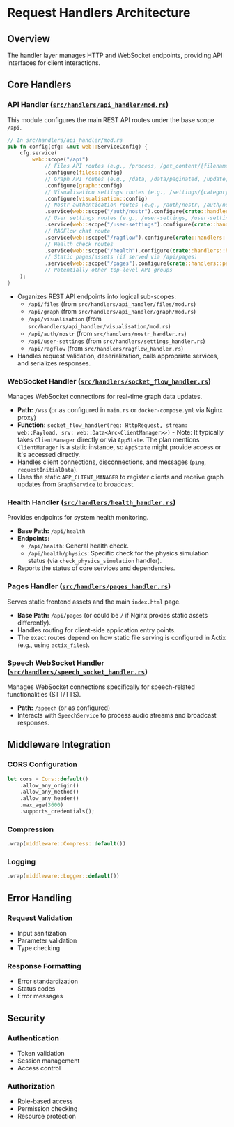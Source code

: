 # Request Handlers Architecture

## Overview
The handler layer manages HTTP and WebSocket endpoints, providing API interfaces for client interactions.

## Core Handlers

### API Handler ([`src/handlers/api_handler/mod.rs`](../../src/handlers/api_handler/mod.rs))
This module configures the main REST API routes under the base scope `/api`.

```rust
// In src/handlers/api_handler/mod.rs
pub fn config(cfg: &mut web::ServiceConfig) {
    cfg.service(
        web::scope("/api")
            // Files API routes (e.g., /process, /get_content/{filename})
            .configure(files::config)
            // Graph API routes (e.g., /data, /data/paginated, /update, /refresh)
            .configure(graph::config)
            // Visualisation settings routes (e.g., /settings/{category}, /get_settings/{category})
            .configure(visualisation::config)
            // Nostr authentication routes (e.g., /auth/nostr, /auth/nostr/verify, /auth/nostr/api-keys)
            .service(web::scope("/auth/nostr").configure(crate::handlers::nostr_handler::config))
            // User settings routes (e.g., /user-settings, /user-settings/sync)
            .service(web::scope("/user-settings").configure(crate::handlers::settings_handler::config_public))
            // RAGFlow chat route
            .service(web::scope("/ragflow").configure(crate::handlers::ragflow_handler::config))
            // Health check routes
            .service(web::scope("/health").configure(crate::handlers::health_handler::config))
            // Static pages/assets (if served via /api/pages)
            .service(web::scope("/pages").configure(crate::handlers::pages_handler::config))
            // Potentially other top-level API groups
    );
}
```
-   Organizes REST API endpoints into logical sub-scopes:
    -   `/api/files` (from `src/handlers/api_handler/files/mod.rs`)
    -   `/api/graph` (from `src/handlers/api_handler/graph/mod.rs`)
    -   `/api/visualisation` (from `src/handlers/api_handler/visualisation/mod.rs`)
    -   `/api/auth/nostr` (from `src/handlers/nostr_handler.rs`)
    -   `/api/user-settings` (from `src/handlers/settings_handler.rs`)
    -   `/api/ragflow` (from `src/handlers/ragflow_handler.rs`)
-   Handles request validation, deserialization, calls appropriate services, and serializes responses.

### WebSocket Handler ([`src/handlers/socket_flow_handler.rs`](../../src/handlers/socket_flow_handler.rs))
Manages WebSocket connections for real-time graph data updates.
-   **Path:** `/wss` (or as configured in `main.rs` or `docker-compose.yml` via Nginx proxy)
-   **Function:** `socket_flow_handler(req: HttpRequest, stream: web::Payload, srv: web::Data<Arc<ClientManager>>)` - Note: It typically takes `ClientManager` directly or via `AppState`. The plan mentions `ClientManager` is a static instance, so `AppState` might provide access or it's accessed directly.
-   Handles client connections, disconnections, and messages (`ping`, `requestInitialData`).
-   Uses the static `APP_CLIENT_MANAGER` to register clients and receive graph updates from `GraphService` to broadcast.

### Health Handler ([`src/handlers/health_handler.rs`](../../src/handlers/health_handler.rs))
Provides endpoints for system health monitoring.
-   **Base Path:** `/api/health`
-   **Endpoints:**
    -   `/api/health`: General health check.
    -   `/api/health/physics`: Specific check for the physics simulation status (via `check_physics_simulation` handler).
-   Reports the status of core services and dependencies.

### Pages Handler ([`src/handlers/pages_handler.rs`](../../src/handlers/pages_handler.rs))
Serves static frontend assets and the main `index.html` page.
-   **Base Path:** `/api/pages` (or could be `/` if Nginx proxies static assets differently).
-   Handles routing for client-side application entry points.
-   The exact routes depend on how static file serving is configured in Actix (e.g., using `actix_files`).

### Speech WebSocket Handler ([`src/handlers/speech_socket_handler.rs`](../../src/handlers/speech_socket_handler.rs))
Manages WebSocket connections specifically for speech-related functionalities (STT/TTS).
-   **Path:** `/speech` (or as configured)
-   Interacts with `SpeechService` to process audio streams and broadcast responses.

## Middleware Integration

### CORS Configuration
```rust
let cors = Cors::default()
    .allow_any_origin()
    .allow_any_method()
    .allow_any_header()
    .max_age(3600)
    .supports_credentials();
```

### Compression
```rust
.wrap(middleware::Compress::default())
```

### Logging
```rust
.wrap(middleware::Logger::default())
```

## Error Handling

### Request Validation
- Input sanitization
- Parameter validation
- Type checking

### Response Formatting
- Error standardization
- Status codes
- Error messages

## Security

### Authentication
- Token validation
- Session management
- Access control

### Authorization
- Role-based access
- Permission checking
- Resource protection